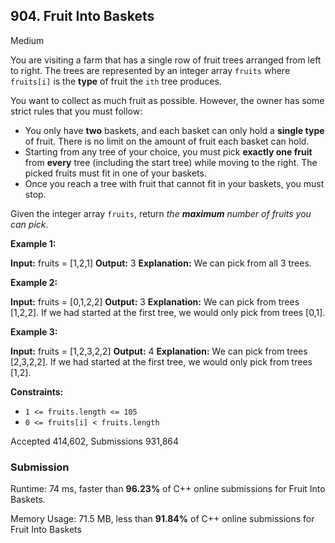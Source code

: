 ## 904.  Fruit Into Baskets

Medium


You are visiting a farm that has a single row of fruit trees arranged from left to right. The trees are represented by an integer array  `fruits`  where  `fruits[i]`  is the  **type**  of fruit the  `ith`  tree produces.

You want to collect as much fruit as possible. However, the owner has some strict rules that you must follow:

-   You only have  **two**  baskets, and each basket can only hold a  **single type**  of fruit. There is no limit on the amount of fruit each basket can hold.
-   Starting from any tree of your choice, you must pick  **exactly one fruit**  from  **every**  tree (including the start tree) while moving to the right. The picked fruits must fit in one of your baskets.
-   Once you reach a tree with fruit that cannot fit in your baskets, you must stop.

Given the integer array  `fruits`, return  _the  **maximum**  number of fruits you can pick_.

**Example 1:**

**Input:** fruits = [1,2,1]
**Output:** 3
**Explanation:** We can pick from all 3 trees.

**Example 2:**

**Input:** fruits = [0,1,2,2]
**Output:** 3
**Explanation:** We can pick from trees [1,2,2].
If we had started at the first tree, we would only pick from trees [0,1].

**Example 3:**

**Input:** fruits = [1,2,3,2,2]
**Output:** 4
**Explanation:** We can pick from trees [2,3,2,2].
If we had started at the first tree, we would only pick from trees [1,2].

**Constraints:**

-   `1 <= fruits.length <= 105`
-   `0 <= fruits[i] < fruits.length`

Accepted 414,602,  Submissions 931,864

### Submission

Runtime: 74 ms, faster than  **96.23%**  of  C++  online submissions for  Fruit Into Baskets.

Memory Usage: 71.5 MB, less than  **91.84%**  of  C++  online submissions for  Fruit Into Baskets